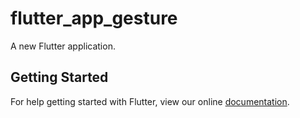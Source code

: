 # flutter_app_gesture

A new Flutter application.

## Getting Started

For help getting started with Flutter, view our online
[documentation](https://flutter.io/).
